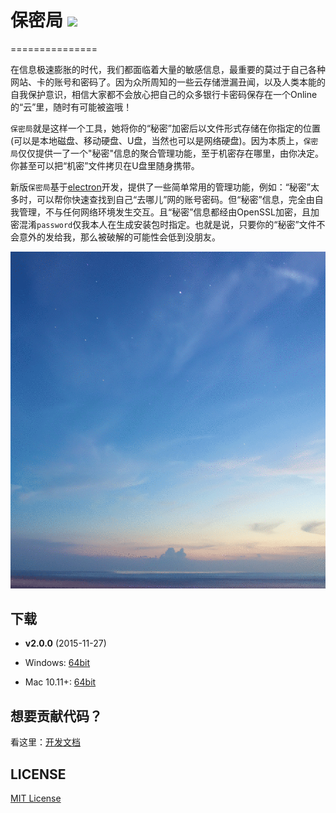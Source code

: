# 保密局 ![](http://img.shields.io/badge/version-v2.0.0-green.svg) #
===============

在信息极速膨胀的时代，我们都面临着大量的敏感信息，最重要的莫过于自己各种网站、卡的账号和密码了。因为众所周知的一些云存储泄漏丑闻，以及人类本能的自我保护意识，相信大家都不会放心把自己的众多银行卡密码保存在一个Online的“云”里，随时有可能被盗哦！

`保密局`就是这样一个工具，她将你的“秘密”加密后以文件形式存储在你指定的位置(可以是本地磁盘、移动硬盘、U盘，当然也可以是网络硬盘)。因为本质上，`保密局`仅仅提供一了一个"秘密"信息的聚合管理功能，至于机密存在哪里，由你决定。你甚至可以把“机密”文件拷贝在U盘里随身携带。

新版`保密局`基于[electron](http://electron.atom.io/)开发，提供了一些简单常用的管理功能，例如：“秘密”太多时，可以帮你快速查找到自己“去哪儿”网的账号密码。但“秘密”信息，完全由自我管理，不与任何网络环境发生交互。且“秘密”信息都经由OpenSSL加密，且加密混淆`password`仅我本人在生成安装包时指定。也就是说，只要你的“秘密”文件不会意外的发给我，那么被破解的可能性会低到没朋友。

![](./docs/imgs/example.gif)

## 下载 ##

* **v2.0.0** (2015-11-27)

 * Windows: [64bit](https://github.com/leftstick/windtalker/releases/download/2.0.0/windtalker-v2.0.0-win-x64.tar.gz)
 * Mac 10.11+: [64bit](https://github.com/leftstick/windtalker/releases/download/2.0.0/windtalker-v2.0.0-darwin-x64.tar.gz)


## 想要贡献代码？ ##

看这里：[开发文档](./docs/start-guide.md)

## LICENSE ##

[MIT License](https://raw.githubusercontent.com/leftstick/windtalker/master/LICENSE)
